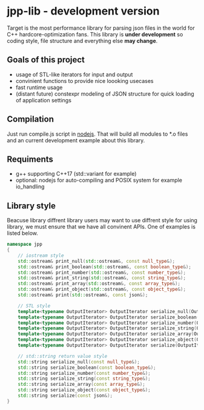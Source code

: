 # jpp-lib - development version
Target is the most performance library for parsing json files in the world for C++ hardcore-optimization fans. 
This library is **under development** so coding style, file structure and everything else **may change**.

## Goals of this project
* usage of STL-like iterators for input and output
* convinient functions to provide nice loooking usecases
* fast runtime usage
* (distant future) constexpr modeling of JSON structure for quick loading of application settings

## Compilation
Just run compile.js script in [nodejs](https://nodejs.org/en/). That will build all modules to *.o files and an current development example about this library.

## Requiments
* g++ supporting C++17 (std::variant for example)
* optional: nodejs for auto-compiling and POSIX system for example io_handling

## Library style
Beacuse library diffrent library users may want to use diffrent style for using library, we must ensure that we have all convinent APIs. One of examples is listed below.

```c++
namespace jpp
{
    // iostream style
    std::ostream& print_null(std::ostream&, const null_type&);
    std::ostream& print_boolean(std::ostream&, const boolean_type&);
    std::ostream& print_number(std::ostream&, const number_type&);
    std::ostream& print_string(std::ostream&, const string_type&);
    std::ostream& print_array(std::ostream&, const array_type&);
    std::ostream& print_object(std::ostream&, const object_type&);
    std::ostream& print(std::ostream&, const json&);

    // STL style
    template<typename OutputIterator> OutputIterator serialize_null(OutputIterator, const null_type&);
    template<typename OutputIterator> OutputIterator serialize_boolean(OutputIterator, const boolean_type&);
    template<typename OutputIterator> OutputIterator serialize_number(OutputIterator, const number_type&);
    template<typename OutputIterator> OutputIterator serialize_string(OutputIterator, const string_type&);
    template<typename OutputIterator> OutputIterator serialize_array(OutputIterator, const array_type&);
    template<typename OutputIterator> OutputIterator serialize_object(OutputIterator, const object_type&);
    template<typename OutputIterator> OutputIterator serialize(OutputIterator, const json&);

    // std::string return value style
    std::string serialize_null(const null_type&);
    std::string serialize_boolean(const boolean_type&);
    std::string serialize_number(const number_type&);
    std::string serialize_string(const string_type&);
    std::string serialize_array(const array_type&);
    std::string serialize_object(const object_type&);
    std::string serialize(const json&);
}
```
